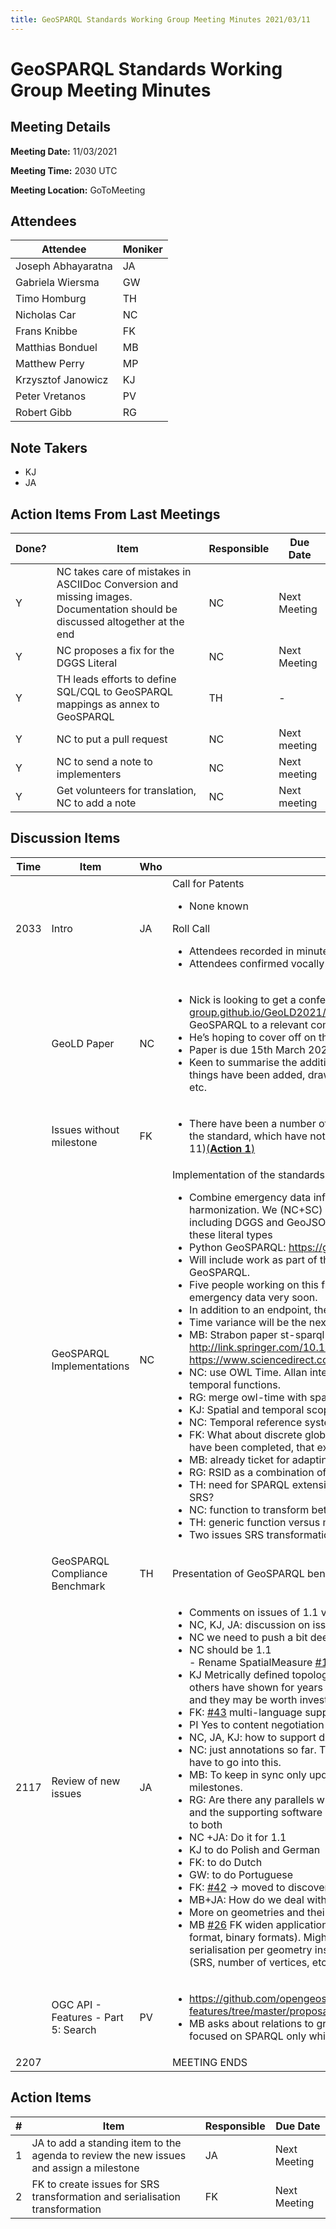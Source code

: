 ```yaml
---
title: GeoSPARQL Standards Working Group Meeting Minutes 2021/03/11
---
```

# GeoSPARQL Standards Working Group Meeting Minutes
## Meeting Details
**Meeting Date:** 11/03/2021

**Meeting Time:** 2030 UTC

**Meeting Location:** GoToMeeting  

## Attendees
Attendee | Moniker |
---- | ---- |
Joseph Abhayaratna | JA |
Gabriela Wiersma | GW |
Timo Homburg | TH |
Nicholas Car | NC |
Frans Knibbe | FK |
Matthias Bonduel | MB |
Matthew Perry | MP |
Krzysztof Janowicz | KJ |
Peter Vretanos | PV |
Robert Gibb | RG |

## Note Takers
- KJ
- JA

## Action Items From Last Meetings
Done? | Item | Responsible | Due Date |
---- | ---- | ---- | --- |
Y | NC takes care of mistakes in ASCIIDoc Conversion and missing images. Documentation should be discussed altogether at the end | NC | Next Meeting |
Y | NC proposes a fix for the DGGS Literal | NC | Next Meeting |
Y | TH leads efforts to define SQL/CQL to GeoSPARQL mappings as annex to GeoSPARQL | TH | - |
Y | NC to put a pull request | NC | Next meeting |
Y | NC to send a note to implementers | NC | Next meeting |
Y | Get volunteers for translation, NC to add a note | NC | Next meeting |

## Discussion Items
Time | Item | Who | Notes |
---- | ---- | ---- | ---- |
2033 | Intro | JA | Call for Patents<ul><li>None known</li></ul>Roll Call<ul><li>Attendees recorded in minutes</li><li>Attendees confirmed vocally</li></ul> |
<br/> | GeoLD Paper | NC | <ul><li>Nick is looking to get a conference paper together for GeoLOD  (https://dice-group.github.io/GeoLD2021/) as a way of advertising the new edition of GeoSPARQL to a relevant community</li><li>He’s hoping to cover off on the new things being added to GeoSPARQL 1.1.</li><li>Paper is due 15th March 2021</li><li>Keen to summarise the additions and provide some background on why those things have been added, drawn from the white paper, recent OGC testbeds, etc.</li></ul> |
<br/> | Issues without milestone | FK | <ul><li>There have been a number of new issues added since we started working on the standard, which have not been assigned a Milestone (e.g., GeoSPARQL 11)[(**Action 1**)](#action_1)</li></ul> |
<br/> | GeoSPARQL Implementations | NC | Implementation of the standards<ul><li> Combine emergency data information, e.g., on wildfires. This will include harmonization. We (NC+SC) use GeoSPARQL version 1.1.. Mix of standards including DGGS and GeoJSON. Need to prepare spatial querying functions for these literal types</li><li> Python GeoSPARQL: https://github.com/RDFLib/rdflib-geosparql/ </li><li> Will include work as part of the Jena framework that now also supports GeoSPARQL.</li><li> Five people working on this full-time. We will have a public endpoint for the emergency data very soon.</li><li> In addition to an endpoint, there will also be a Linked Data API.</li><li> Time variance will be the next big step, e.g., for GeoSPARQL 2.0</li><li>MB: Strabon paper st-sparql including temporality for wildfires in Greece: http://link.springer.com/10.1007/978-3-642-35176-1_19 and https://www.sciencedirect.com/science/article/abs/pii/S1570826814000031 </li><li> NC: use OWL Time. Allan interval algebra could be integrated to support temporal functions.</li><li> RG: merge owl-time with spatial operations</li><li> KJ: Spatial and temporal scoping may also be of interest to GeoSPARQL 2.0</li><li> NC: Temporal reference systems</li><li> FK: What about discrete global grid systems? There are already tickets, which have been completed, that explore DGGS Literals.</li><li> MB: already ticket for adapting getSRID function to SRS terminology?</li><li> RG: RSID as a combination of spatial and temporal RS IDs.</li><li> TH: need for SPARQL extension function to transform geometry between two SRS?</li><li> NC: function to transform between geometry serializations?</li><li> TH: generic function versus many different pair-wise functions.</li><li> Two issues SRS transformation and serialization transformation [(**Action 2**)](#action_2)</li></ul>|
<br/> | GeoSPARQL Compliance Benchmark | TH | Presentation of GeoSPARQL benchmark: what and when? Nothing new to report.|
2117 | Review of new issues | JA | <ul><li>Comments on issues of 1.1 versus 2.0</li><li> NC, KJ, JA: discussion on issue #83 on spatial measures.</li><li> NC we need to push a bit deeper beyond simple comment to address this.</li><li> NC should be 1.1<br/>- Rename SpatialMeasure [#103](https://github.com/opengeospatial/ogc-geosparql/issues/103)</li><li> KJ Metrically defined topological relations  → Egenhofer and Celementini and others have shown for years the need for going beyond crisp RC8 relations and they may be worth investigating at some stage. Maybe 1.2</li><li> FK: [#43](https://github.com/opengeospatial/ogc-geosparql/issues/43) multi-language support → content negotiation</li><li> PI Yes to content negotiation</li><li> NC, JA, KJ: how to support different languages in the GeoSPARQL ontology.</li><li> NC: just annotations so far. There is more here and a lot of research would have to go into this.</li><li> MB: To keep in sync only update other languages than English after milestones.</li><li> RG: Are there any parallels with the TC211 multi-lingual glossary of Terms and the supporting software geolexica? cf https://www.isotc211.org/ for lunks to both</li><li> NC +JA: Do it for 1.1</li><li> KJ to do Polish and German</li><li> FK: to do Dutch</li><li> GW: to do  Portuguese</li><li> FK: [#42](https://github.com/opengeospatial/ogc-geosparql/issues/42) → moved to discovery and 1.2 or 2.0</li><li> MB+JA: How do we deal with RDF* and SPARQL* → moved to questions</li><li> More on geometries and their representation beyond literals → 2.0</li><li> MB [#26](https://github.com/opengeospatial/ogc-geosparql/issues/26) FK widen applications beyond geographic data (3D, any geometry format, binary formats). Might need to implement a restriction to max 1 serialisation per geometry instance  (breaking change) for adding metadata (SRS, number of vertices, etc.) regarding the geometry serialisation. -> 2.0 </li></ul> |
<br/> | OGC API - Features - Part 5: Search | PV | <ul><li> https://github.com/opengeospatial/ogcapi-features/tree/master/proposals/search</li><li>MB asks about relations to grlc: https://github.com/CLARIAH/grlc => more focused on SPARQL only while OGC API is broader (SQL, CQL, SPARQL, etc)</li></ul> |
2207 | | | MEETING ENDS |

## Action Items
\# | Item | Responsible | Due Date |
---- | ---- | ---- | ---- |
<span name="action_1">1</span> | JA to add a standing item to the agenda to review the new issues and assign a milestone | JA | Next Meeting |
<span name="action_2">2</span> | FK to create issues for SRS transformation and serialisation transformation | FK | Next Meeting |
